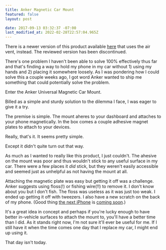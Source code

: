 ```yaml
---
title: Anker Magnetic Car Mount
featured: false
layout: post

date: 2017-09-13 03:32:37 -07:00
last_modified_at: 2022-02-28T22:57:04.965Z
---
```


There is a newer version of this product available [here](https://amzn.to/2NPT09L) that uses the air vent, instead. The reviewed version has been discontinued.

There's one problem I haven't been able to solve 100% effectively thus far and that's finding a way to hold my phone in my car without 1) using my hands and 2) placing it somewhere loosely. As I was pondering how I could solve this a couple weeks ago, I got word Anker wanted to ship me something that could potentially solve the problem.

Enter the Anker Universal Magnetic Car Mount.

Billed as a simple and sturdy solution to the dilemma I face, I was eager to give it a try.

The premise is simple. The mount aheres to your dashboard and attaches to your phone magnetically. In the box comes a couple adhesive magnet plates to attach to your devices.

Really, that's it. It seems pretty simple.

Except it didn't quite turn out that way.

As much as I wanted to really like this product, I just couldn't. The ahesive on the mount was poor and thus wouldn't stick to any useful surface in my car. There were a few places it _did_ stick, but they weren't easily accessible and seemed just as unhelpful as not having the mount at all.

Attaching the magnetic plate was easy but getting it off was a challenge. Anker suggests using floss(!) or fishing wire(!!) to remove it. I don't know about you but I don't fish. The floss was useless as it was just too weak. I ended up getting it off with tweezers. I also have a new scratch on the back of my phone. (Good thing [the next iPhone](https://www.apple.com/iphone-x/) is [coming soon](https://www.apple.com/iphone-x/).)

It's a great idea in concept and perhaps if you're lucky enough to have better in-vehicle surfaces to attach the mount to, you'll have a better time than I did. As it stands right now, I'm not sure it'll ever be useful for me. If I still have it when the time comes one day that I replace my car, I might end up using it.

That day isn't today.


